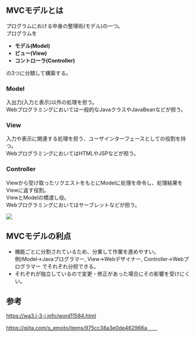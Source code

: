 ## MVCモデルとは
プログラムにおける中身の整理術(モデル)の一つ。  
プログラムを
- **モデル(Model)**
- **ビュー(View)**
- **コントローラ(Controller)**  

の3つに分類して構築する。

### Model
入出力(入力と表示)以外の処理を担う。  
Webプログラミングにおいては一般的なJavaクラスやJavaBeanなどが担う。  

### View
入力や表示に関連する処理を担う、ユーザインターフェースとしての役割を持つ。  
WebプログラミングにおいてはHTMLやJSPなどが担う。  

### Controller
Viewから受け取ったリクエストをもとにModelに処理を命令し、処理結果をViewに返す役割。  
ViewとModelの橋渡し役。  
Webプログラミングにおいてはサーブレットなどが担う。  

![](https://lab.m-field.co.jp/wp-content/uploads/2019/01/MVC%E3%83%A2%E3%83%87%E3%83%AB.png)

## MVCモデルの利点
- 機能ごとに分割されているため、分業して作業を進めやすい。  
  例)Model→Javaプログラマー, View→Webデザイナー, Controller→Webプログラマー でそれぞれ分担できる。  
- それぞれが独立しているので変更・修正があった場合にその影響を受けにくい。

## 参考
https://wa3.i-3-i.info/word11584.html  

https://qiita.com/s_emoto/items/975cc38a3e0de462966a　　
